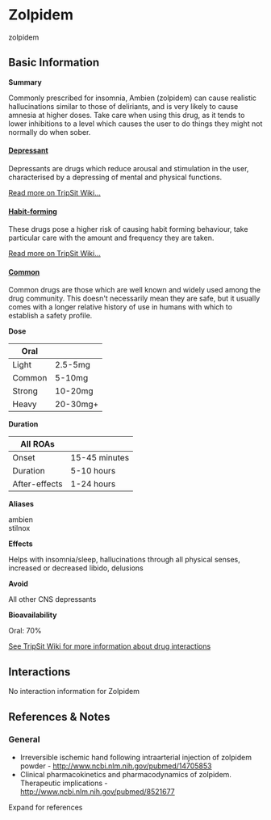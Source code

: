 # Zolpidem

zolpidem

## Basic Information

**Summary**

Commonly prescribed for insomnia, Ambien (zolpidem) can cause realistic hallucinations similar to those of deliriants, and is very likely to cause amnesia at higher doses. Take care when using this drug, as it tends to lower inhibitions to a level which causes the user to do things they might not normally do when sober.

#### [Depressant](/category/depressant)

Depressants are drugs which reduce arousal and stimulation in the user, characterised by a depressing of mental and physical functions.

[Read more on TripSit Wiki...](#{category.wiki})

#### [Habit-forming](/category/habit-forming)

These drugs pose a higher risk of causing habit forming behaviour, take particular care with the amount and frequency they are taken.

[Read more on TripSit Wiki...](#{category.wiki})

#### [Common](/category/common)

Common drugs are those which are well known and widely used among the drug community. This doesn't necessarily mean they are safe, but it usually comes with a longer relative history of use in humans with which to establish a safety profile.

**Dose**

| Oral   |          |
| ------ | -------- |
| Light  | 2.5-5mg  |
| Common | 5-10mg   |
| Strong | 10-20mg  |
| Heavy  | 20-30mg+ |

**Duration**

| All ROAs      |               |
| ------------- | ------------- |
| Onset         | 15-45 minutes |
| Duration      | 5-10 hours    |
| After-effects | 1-24 hours    |

**Aliases**

ambien  
stilnox  

**Effects**

Helps with insomnia/sleep, hallucinations through all physical senses, increased or decreased libido, delusions

**Avoid**

All other CNS depressants

**Bioavailability**

Oral: 70%

[See TripSit Wiki for more information about drug interactions](http://combo.tripsit.me/)

## Interactions

No interaction information for Zolpidem

## References & Notes

### General

* Irreversible ischemic hand following intraarterial injection of zolpidem powder - <http://www.ncbi.nlm.nih.gov/pubmed/14705853>
* Clinical pharmacokinetics and pharmacodynamics of zolpidem. Therapeutic implications - <http://www.ncbi.nlm.nih.gov/pubmed/8521677>

Expand for references